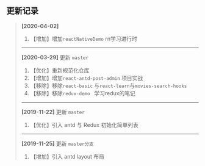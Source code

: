 ## 更新记录


>**[2020-04-02]** 
>
>1. 【增加】增加`reactNativeDemo`  rn学习进行时
>
>---
>
>
>
>**[2020-03-29]** 更新 `master`
>
>1. 【优化】重新规范化仓库
>2. 【增加】增加`react-antd-post-admin` 项目实战
>3. 【移除】移除`react-basic` 与`react-learn`与`movies-search-hooks`
>4. 【移除】移除`redux-demo ` 学习redux的笔记
>
>-----
>
>
>
>**[2019-11-22]** 更新 `master`
>
>1. 【优化】引入 antd 与 Redux 初始化简单列表
>
>------
>
>**[2019-11-25]** 更新 `master分支`
>
>1. 【增加】引入 antd layout 布局
